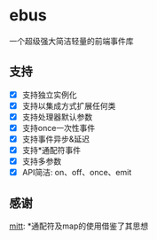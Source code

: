 # ebus
一个超级强大简洁轻量的前端事件库

## 支持
- [x] 支持独立实例化
- [x] 支持以集成方式扩展任何类
- [x] 支持处理器默认参数
- [x] 支持once一次性事件
- [x] 支持事件异步&延迟
- [x] 支持\*通配符事件
- [x] 支持多参数
- [x] API简洁: on、off、once、emit

## 感谢

  [mitt](https://github.com/developit/mitt): \*通配符及map的使用借鉴了其思想

